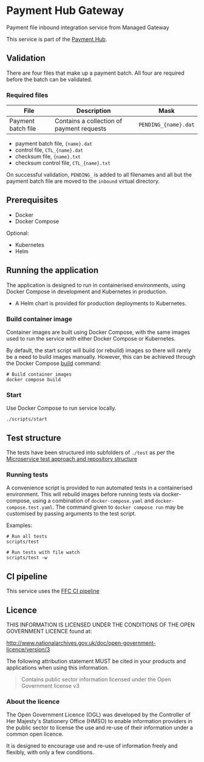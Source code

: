 # Payment Hub Gateway

Payment file inbound integration service from Managed Gateway

This service is part of the [Payment Hub](https://github.com/DEFRA/ffc-pay-core).

## Validation

There are four files that make up a payment batch. All four are required before the batch can be validated.

### Required files

| File               | Description                               | Mask                 |
| ------------------ | ----------------------------------------- | -------------------- |
| Payment batch file | Contains a collection of payment requests | `PENDING_{name}.dat` |

- payment batch file, `{name}.dat`
- control file, `CTL_{name}.dat`
- checksum file, `{name}.txt`
- checksum control file, `CTL_{name}.txt`

On successful validation, `PENDING_` is added to all filenames and all but the payment batch file are moved to the `inbound` virtual directory.

## Prerequisites

- Docker
- Docker Compose

Optional:

- Kubernetes
- Helm

## Running the application

The application is designed to run in containerised environments, using Docker Compose in development and Kubernetes in production.

- A Helm chart is provided for production deployments to Kubernetes.

### Build container image

Container images are built using Docker Compose, with the same images used to run the service with either Docker Compose or Kubernetes.

By default, the start script will build (or rebuild) images so there will
rarely be a need to build images manually. However, this can be achieved
through the Docker Compose
[build](https://docs.docker.com/compose/reference/build/) command:

```
# Build container images
docker compose build
```

### Start

Use Docker Compose to run service locally.

```
./scripts/start
```

## Test structure

The tests have been structured into subfolders of `./test` as per the
[Microservice test approach and repository structure](https://eaflood.atlassian.net/wiki/spaces/FPS/pages/1845396477/Microservice+test+approach+and+repository+structure)

### Running tests

A convenience script is provided to run automated tests in a containerised
environment. This will rebuild images before running tests via docker-compose,
using a combination of `docker-compose.yaml` and `docker-compose.test.yaml`.
The command given to `docker compose run` may be customised by passing
arguments to the test script.

Examples:

```
# Run all tests
scripts/test

# Run tests with file watch
scripts/test -w
```

## CI pipeline

This service uses the [FFC CI pipeline](https://github.com/DEFRA/ffc-jenkins-pipeline-library)

## Licence

THIS INFORMATION IS LICENSED UNDER THE CONDITIONS OF THE OPEN GOVERNMENT LICENCE found at:

<http://www.nationalarchives.gov.uk/doc/open-government-licence/version/3>

The following attribution statement MUST be cited in your products and applications when using this information.

> Contains public sector information licensed under the Open Government license v3

### About the licence

The Open Government Licence (OGL) was developed by the Controller of Her Majesty's Stationery Office (HMSO) to enable information providers in the public sector to license the use and re-use of their information under a common open licence.

It is designed to encourage use and re-use of information freely and flexibly, with only a few conditions.
